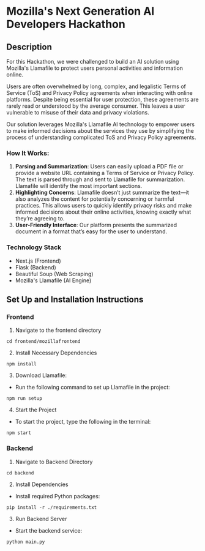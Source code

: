 # Mozilla's Next Generation AI Developers Hackathon

## Description

For this Hackathon, we were challenged to build an AI solution using Mozilla's Llamafile to protect users personal activities and information online.

Users are often overwhelmed by long, complex, and legalistic Terms of Service (ToS) and Privacy Policy agreements when interacting with online platforms. Despite being essential for user protection, these agreements are rarely read or understood by the average consumer. This leaves a user vulnerable to misuse of their data and privacy violations.

Our solution leverages Mozilla's Llamafile AI technology to empower users to make informed decisions about the services they use by simplifying the process of understanding complicated ToS and Privacy Policy agreements.

### How It Works:

1. **Parsing and Summarization**: Users can easily upload a PDF file or provide a website URL containing a Terms of Service or Privacy Policy. The text is parsed through and sent to Llamafile for summarization. Llamafile will identify the most important sections.
2. **Highlighting Concerns**: Llamafile doesn’t just summarize the text—it also analyzes the content for potentially concerning or harmful practices. This allows users to quickly identify privacy risks and make informed decisions about their online activities, knowing exactly what they’re agreeing to.
3. **User-Friendly Interface**: Our platform presents the summarized document in a format that’s easy for the user to understand.

### Technology Stack

- Next.js (Frontend)
- Flask (Backend)
- Beautiful Soup (Web Scraping)
- Mozilla's Llamafile (AI Engine)

## Set Up and Installation Instructions

### Frontend

1. Navigate to the frontend directory

```
cd frontend/mozillafrontend
```

2. Install Necessary Dependencies

```
npm install
```

3. Download Llamafile:

- Run the following command to set up Llamafile in the project:

```
npm run setup
```

4. Start the Project

- To start the project, type the following in the terminal:

```
npm start
```

### Backend

1. Navigate to Backend Directory

```
cd backend
```

2.  Install Dependencies

- Install required Python packages:

```
pip install -r ./requirements.txt
```

3. Run Backend Server

- Start the backend service:

```
python main.py
```
